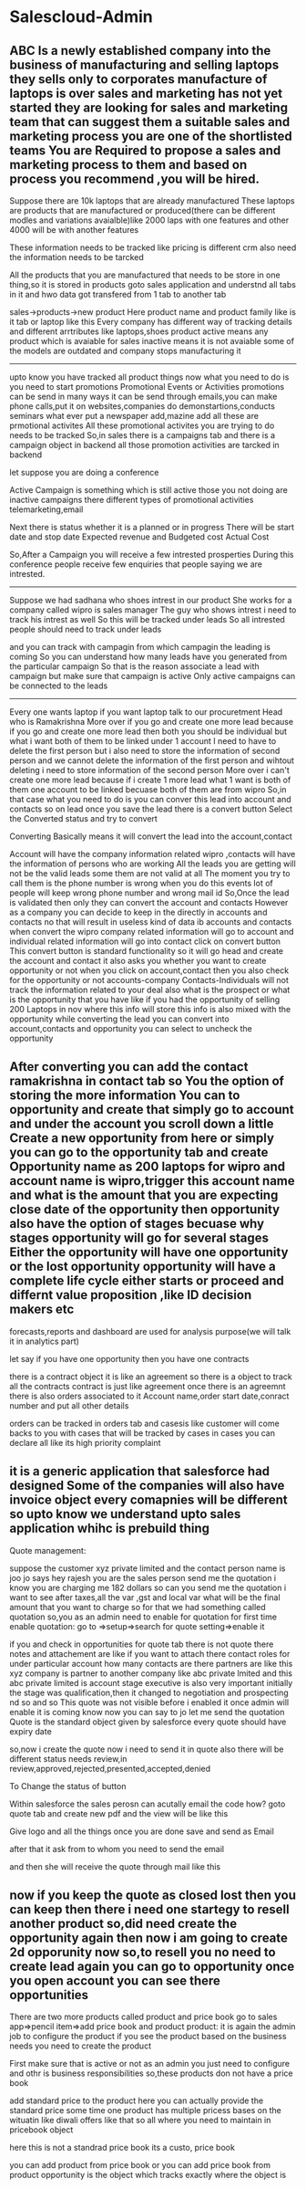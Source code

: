 # Salescloud-Admin


ABC Is a newly established company into the business of manufacturing and selling
laptops
they sells only to corporates
manufacture of laptops is over
sales and marketing has not yet started
they are looking for sales and marketing team that can suggest them a suitable sales and marketing process
you are one of the shortlisted teams
You are Required to propose a sales and marketing process to them and based on process you recommend ,you will be hired.
--------------------------------------------------------------------------------------------------------------------------
Suppose there are 10k laptops that are already manufactured
These laptops are products that are manufactured or produced(there can be different modles and variations avaialble)like 2000 laps with one features and other 4000 will be with another features

These information needs to be tracked
like pricing is different crm also need the information needs to be tarcked

All the products that you are manufactured that needs to be store in one thing,so it is stored in products
goto sales application and understnd all tabs in it and hwo data got transfered from 1 tab to another tab

sales->products->new product
Here product name and product family like is it tab or laptop like this
Every company has different way of tracking details and different arrtributes like laptops,shoes
product active means any product which is avaiable for sales
inactive means it is not avaiable
some of the models are outdated and company stops manufacturing it
 

-------------------------------------------------------------------------------------------------------------------------
upto know you have tracked all product things now what you need to do is you need to start promotions
Promotional Events or Activities
promotions can be send in many ways it can be send through emails,you can make phone calls,put it on websites,companies do demonstartions,conducts seminars what ever put a newspaper add,mazine add all these are prmotional activites
All these promotional activites you are trying to do needs to be tracked
So,in sales there is a campaigns tab and there is a campaign object in backend all those promotion activities are tarcked in backend

let suppose you are doing a conference
 


Active Campaign is something which is still active
those you not doing are inactive campaigns
there different types of promotional activities telemarketing,email
 


Next there is status whether it is a planned or in progress 
There will be start date and stop date
Expected revenue and Budgeted cost
Actual Cost

So,After a Campaign you will receive a few intrested prosperties
During this conference people receive few enquiries that people saying we are intrested.

-----------------------------------------------------------------------------------------------------------------------
Suppose we had sadhana who shoes intrest in our product
 She works for a company called wipro is sales manager
The guy who shows intrest i need to track his intrest as well
So this will be tracked under leads
So all intrested people should need to track under  leads
 

and you can track with campagin from which campagin the leading is coming
So you can understand how many leads have you generated from the particular campaign
So that is the reason associate a lead with campaign but make sure that campaign is active
Only active campaigns can be connected to the leads

----------------------
Every one wants laptop if you want laptop talk to our procuretment Head who is Ramakrishna
More over if you go and create one more lead because if you go and create one more lead then both you should be individual but what i want both of them to be linked under 1 account
I need to have to delete the first person but i also need to store the information of second person and we cannot delete the information of the first person and wihtout deleting i need to store information of the second person
More over i can't create one more lead because if i create 1 more lead  what 1 want is both of them one account to be linked becuase both of them are from wipro
So,in that case what you need to do is you can conver this lead into account and contacts
so on lead once you save the lead there is a convert button
Select the Converted status and try to convert
 

Converting Basically means it will convert the lead into the account,contact 

Account will have the company information related wipro ,contacts will have the information of persons who are working
All the leads you are getting will not be the valid leads some them are not valid at all
The moment you try to call them is the phone number is wrong
when you do this events lot of people will keep wrong phone number and wrong mail id
So,Once the lead is validated then only they  can convert the account and contacts
However as a company you can decide to keep in the directly in accounts and contacts
no that will result in useless kind of data ib accounts and contacts
when convert the wipro company related information will go to account and individual related information will go into contact click on convert button
This convert button is standard functionality so it will go head and create the account and contact it also asks you whether you want to create opportunity or not
when you click on account,contact then you also check for the opportunity or not
accounts-company
Contacts-Individuals
will not track the information related to  your deal also 
what is the prospect or what is the opportunity that you have
like if you had the opportunity of selling 200 Laptops in nov where this info will store this info is also mixed with  the opportunity
while converting the lead you can convert into account,contacts and opportunity
you can select to uncheck the opportunity

After converting you can add the contact ramakrishna in contact tab so
You the option of storing the more information
You can to opportunity and create that simply go to account and under the account you scroll down a little 
Create a new opportunity from here or simply you can go to the opportunity tab and create
Opportunity name as 200 laptops for wipro and account name is wipro,trigger this account name and what is the amount that you are expecting
close date of the opportunity then opportunity also have the option of stages becuase why stages opportunity will go for several stages
Either the opportunity will have one opportunity or the lost opportunity
opportunity will have a complete life cycle either starts or proceed and differnt value proposition ,like ID decision makers etc
------------------------------------------------------------------------------------------------------------------
forecasts,reports and dashboard are used for analysis purpose(we will talk it in analytics part)

let say if you have one opportunity then you have one contracts

there is a contract object it is like an agreement so there is a object to track all the contracts
contract is just like agreement
once there is an agreemnt there is also orders associated to it
Account name,order start date,conract number and put all other details


orders can be tracked in orders tab and casesis like customer will come backs to you with cases that will be tracked by cases
in cases you can declare all like its high priority complaint

 it is a generic application that salesforce had designed 
Some of the companies will also have invoice object every comapnies will be different
so upto know we understand upto sales application whihc is prebuild thing
---------------------------------------------------------------
Quote management:

suppose the customer xyz private limited and the contact person name is joo
jo says hey rajesh you are the sales person send me the quotation
i know you are charging me 182 dollars so can you send me the quotation i want to see after taxes,all the var ,gst and local var what will be the final amount that you want to charge so for that we had something called quotation
so,you as an admin need to enable for quotation for first time
enable quotation:
go to =>setup=>search for quote setting=>enable it
 

if you and check in opportunities for quote tab there is not quote there 
notes and attachement are like if you want to attach there
contact roles for under particular account how many contacts are there
partners are like this xyz company is partner to another company like abc private lmited and this abc private limited is account
stage executive is also very important initially the stage was qualification,then it changed to negotiation and prospecting nd so and so
This quote was not visible before i enabled it
once admin will enable it is coming know
now you can say to jo let me send the quotation
Quote is the standard object given by salesforce
every quote should have expiry date
 
so,now i create the quote now i need to send it
in quote also there will be different status needs review,in review,approved,rejected,presented,accepted,denied
 
To Change the status of button

Within salesforce the sales perosn can acutally email the code
how?
goto quote tab and create new pdf  and the view will be like this
 

Give logo and all the things once you are done save and send as Email 

after that it ask from to whom you need to send the email
 

and then she will receive the quote through mail like this
 
now if you keep the quote as closed lost then you can keep 
then there i need one startegy to resell another product 
so,did need create the opportunity again
then now i am going to create 2d opporunity now
so,to resell you  no need  to create lead again you can go to opportunity once you open account you can see there opportunities
---------------------------------
There are two more products called product and price book
go to sales app=>pencil item=>add price book  and product
product:
it is again the admin job to configure the  product
if you see the product
based on the business needs you need to create the product
 

First make sure that is active or not
as an admin you just need to configure and othr is business responsibilities 
so,these products don not have a price book 
 
add standard price to the product here you can actually provide the standard price
some time one product has multiple pricess bases on the wituatin like diwali offers like that
so all where you need to maintain in pricebook object
 

here this is not a standrad price book its a custo, price book
 
you can add product from price book
or you can add price book from product
opportunity is the object which tracks exactly where the object is

